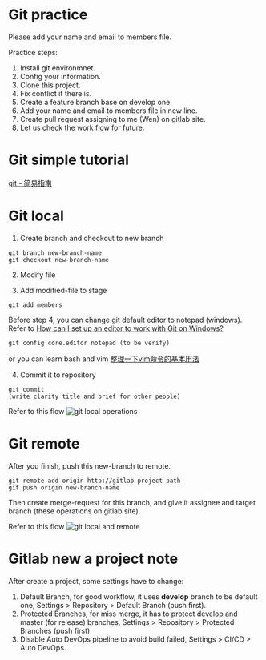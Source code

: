 # Git practice

Please add your name and email to members file.

Practice steps:

1. Install git environmnet.
2. Config your information.
3. Clone this project.
4. Fix conflict if there is.
5. Create a feature branch base on develop one.
6. Add your name and email to members file in new line.
7. Create pull request assigning to me (Wen) on gitlab site.
8. Let us check the work flow for future.

# Git simple tutorial

[git - 简易指南](https://www.bootcss.com/p/git-guide/)

# Git local

1. Create branch and checkout to new branch
```
git branch new-branch-name
git checkout new-branch-name
```
2. Modify file

3. Add modified-file to stage
```
git add members
```

Before step 4, you can change git default editor to notepad (windows).
Refer to
[How can I set up an editor to work with Git on Windows?](https://stackoverflow.com/questions/10564/how-can-i-set-up-an-editor-to-work-with-git-on-windows/1431003)
```
git config core.editor notepad (to be verify)
```
or you can learn bash and vim [整理一下vim命令的基本用法](https://blog.csdn.net/AmberWu/article/details/72733351)

4. Commit it to repository
```
git commit
(write clarity title and brief for other people)
```

Refer to this flow ![git local operations](https://git-scm.com/figures/18333fig0106-tn.png)

# Git remote

After you finish, push this new-branch to remote.
```
git remote add origin http://gitlab-project-path
git push origin new-branch-name
```
Then create merge-request for this branch, and give it assignee and target
branch (these operations on gitlab site).

Refer to this flow ![git local and remote](https://blog.techbridge.cc/img/kdchang/cs101/git-workflow.png)

# Gitlab new a project note

After create a project, some settings have to change:
1. Default Branch, for good workflow, it uses **develop** branch to be default one, Settings > Repository > Default Branch (push first).
2. Protected Branches, for miss merge, it has to protect develop and master (for release) branches, Settings > Repository > Protected Branches (push first)
3. Disable Auto DevOps pipeline to avoid build failed, Settings > CI/CD > Auto DevOps.
